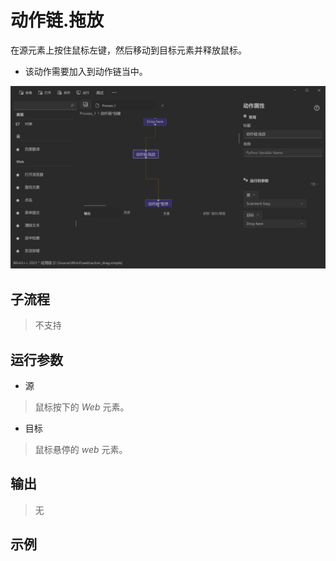 # 动作链.拖放 
在源元素上按住鼠标左键，然后移动到目标元素并释放鼠标。

* 该动作需要加入到动作链当中。

![WebActionDragDrop](./images/28.png ':size=90%')

## 子流程
> 不支持


## 运行参数

* 源
>   鼠标按下的 *Web* 元素。
* 目标
>   鼠标悬停的 *web* 元素。


## 输出
> 无   


## 示例